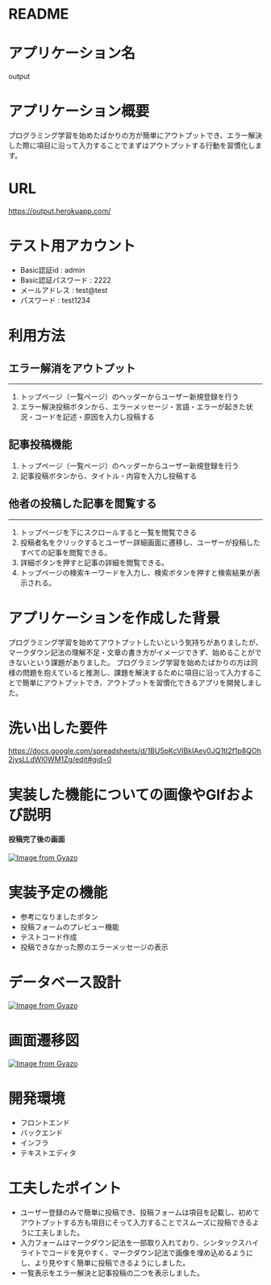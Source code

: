 # README

# アプリケーション名
output
# アプリケーション概要
プログラミング学習を始めたばかりの方が簡単にアウトプットでき、エラー解決した際に項目に沿って入力することでまずはアウトプットする行動を習慣化します。
# URL
https://output.herokuapp.com/

# テスト用アカウント
- Basic認証id : admin
- Basic認証パスワード : 2222
- メールアドレス : test@test
- パスワード : test1234

# 利用方法

## エラー解消をアウトプット
---
1. トップページ（一覧ページ）のヘッダーからユーザー新規登録を行う
2. エラー解決投稿ボタンから、エラーメッセージ・言語・エラーが起きた状況・コードを記述・原因を入力し投稿する

## 記事投稿機能
1. トップページ（一覧ページ）のヘッダーからユーザー新規登録を行う
2. 記事投稿ボタンから、タイトル・内容を入力し投稿する 

## 他者の投稿した記事を閲覧する
---
1. トップページを下にスクロールすると一覧を閲覧できる
2. 投稿者名をクリックするとユーザー詳細画面に遷移し、ユーザーが投稿したすべての記事を閲覧できる。
3. 詳細ボタンを押すと記事の詳細を閲覧できる。
4. トップページの検索キーワードを入力し、検索ボタンを押すと検索結果が表示される。

# アプリケーションを作成した背景
プログラミング学習を始めてアウトプットしたいという気持ちがありましたが、マークダウン記法の理解不足・文章の書き方がイメージできず、始めることができないという課題がありました。
プログラミング学習を始めたばかりの方は同様の問題を抱えていると推測し、課題を解決するために項目に沿って入力することで簡単にアウトプットでき、アウトプットを習慣化できるアプリを開発しました。

# 洗い出した要件
https://docs.google.com/spreadsheets/d/1BU5pKcVIBkIAev0JQ1tI2f1p8QOh2jysLLdWl0WM1Zg/edit#gid=0

# 実装した機能についての画像やGIfおよび説明
#### 投稿完了後の画面
[![Image from Gyazo](https://i.gyazo.com/95c90727db66c13f572b646a9021f663.jpg)](https://gyazo.com/95c90727db66c13f572b646a9021f663)
# 実装予定の機能
- 参考になりましたボタン
- 投稿フォームのプレビュー機能
- テストコード作成
- 投稿できなかった際のエラーメッセージの表示

# データベース設計
[![Image from Gyazo](https://i.gyazo.com/0e3e19e1a852b80c094822158698bfc8.png)](https://gyazo.com/0e3e19e1a852b80c094822158698bfc8)
# 画面遷移図
[![Image from Gyazo](https://i.gyazo.com/3b52e76eea222f6cd8a95269497ca93a.png)](https://gyazo.com/3b52e76eea222f6cd8a95269497ca93a)
# 開発環境
- フロントエンド
- バックエンド
- インフラ
- テキストエディタ


# 工夫したポイント
- ユーザー登録のみで簡単に投稿でき、投稿フォームは項目を記載し、初めてアウトプットする方も項目にそって入力することでスムーズに投稿できるように工夫しました。
- 入力フォームはマークダウン記法を一部取り入れており、シンタックスハイライトでコードを見やすく、マークダウン記法で画像を埋め込めるようにし、より見やすく簡単に投稿できるようにしました。
- 一覧表示をエラー解決と記事投稿の二つを表示しました。
